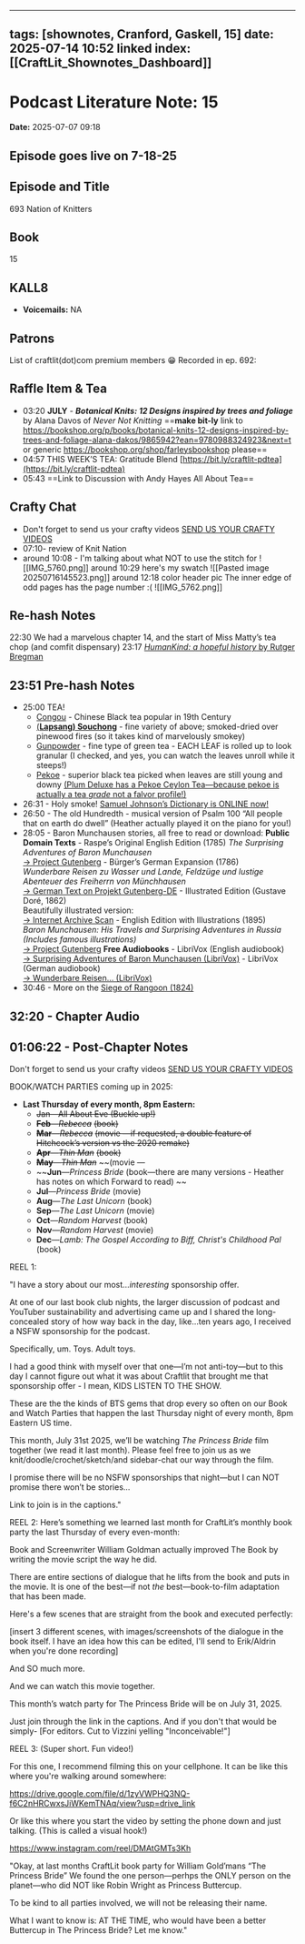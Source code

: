  
---
tags: [shownotes, Cranford, Gaskell, 15]
date: 2025-07-14 10:52
linked index: [[CraftLit_Shownotes_Dashboard]]
---

# Podcast Literature Note: 15

**Date:** 2025-07-07 09:18

## Episode goes live on 7-18-25

## Episode and Title
693 Nation of Knitters

## Book
15

## KALL8
- **Voicemails:** NA

## Patrons
List of craftlit(dot)com premium members 😁
Recorded in ep. 692:
## Raffle Item & Tea
- 03:20 **JULY** - ***Botanical Knits: 12 Designs inspired by trees and foliage*** by Alana Davos of *Never Not Knitting* ==**make bit-ly** link to https://bookshop.org/p/books/botanical-knits-12-designs-inspired-by-trees-and-foliage-alana-dakos/9865942?ean=9780988324923&next=t or generic https://bookshop.org/shop/farleysbookshop please==
- 04:57 THIS WEEK’S TEA: Gratitude Blend  [https://bit.ly/craftlit-pdtea](https://bit.ly/craftlit-pdtea)
- 05:43 ==Link to Discussion with Andy Hayes All About Tea==

## Crafty Chat 
- Don't forget to send us your crafty videos  [SEND US YOUR CRAFTY VIDEOS](https://bit.ly/craftlit-be-crafty) 
- 07:10- review of Knit Nation
- around 10:08 - I'm talking about what NOT to use the stitch for
![[IMG_5760.png]]
  around 10:29 here's my swatch
  ![[Pasted image 20250716145523.png]]
around 12:18 color header pic
The inner edge of odd pages has the page number :( 
![[IMG_5762.png]]
## Re-hash Notes
22:30 We had a marvelous chapter 14, and the start of Miss Matty’s tea chop (and comfit dispensary) 
23:17 [*HumanKind: a hopeful history* by Rutger Bregman](https://bookshop.org/p/books/humankind-a-hopeful-history/18880652?ean=9780316418522&next=t)

## 23:51 Pre-hash Notes
- 25:00 TEA!
	- [Congou](https://en.wikipedia.org/wiki/Congou) - Chinese Black tea popular in 19th Century
	- [(**Lapsang) Souchong**](https://www.plumdeluxe.com/blogs/blog/black-tea-101) - fine variety of above; smoked-dried over pinewood fires (so it takes kind of marvelously smokey)
	- [Gunpowder](https://www.plumdeluxe.com/blogs/blog/green-tea-101) - fine type of green tea - EACH LEAF is rolled up to look granular (I checked, and yes, you can watch the leaves unroll while it steeps!)
	- [Pekoe](https://ladybakerstea.com/blogs/blog/what-exactly-is-orange-pekoe#:~:text=To%20be%20classified%20as%20pekoe,location%20on%20the%20tea%20plant.) - superior black tea picked when leaves are still young and downy [(Plum Deluxe has a Pekoe Ceylon Tea—because pekoe is actually a tea *grade* not a falvor profile!)](https://www.plumdeluxe.com/collections/pekoe-ceylon-tea)
- 26:31 - Holy smoke! [Samuel Johnson’s Dictionary is ONLINE now!](https://johnsonsdictionaryonline.com/)
- 26:50 - The old Hundredth - musical version of Psalm 100 “All people that on earth do dwell” (Heather actually played it on the piano for you!)
- 28:05 - Baron Munchausen stories, all free to read or download:
**Public Domain Texts**
		- Raspe’s Original English Edition (1785) 
		    *The Surprising Adventures of Baron Munchausen*  
		    [→ Project Gutenberg](https://www.gutenberg.org/ebooks/3154)
		- Bürger’s German Expansion (1786)  
		    *Wunderbare Reisen zu Wasser und Lande, Feldzüge und lustige Abenteuer des Freiherrn von Münchhausen*  
		    [→ German Text on Projekt Gutenberg-DE](https://www.projekt-gutenberg.org/buerger/abenteur/titlepage.html)
		- Illustrated Edition (Gustave Doré, 1862)  
		    Beautifully illustrated version:  
		    [→ Internet Archive Scan](https://archive.org/details/baronmunchauseno00raspuoft)
		- English Edition with Illustrations (1895)  
		    *Baron Munchausen: His Travels and Surprising Adventures in Russia (Includes famous illustrations)*  
		    [→ Project Gutenberg](https://www.gutenberg.org/ebooks/23871)
**Free Audiobooks**
		- LibriVox (English audiobook)  
		    [→ Surprising Adventures of Baron Munchausen (LibriVox)](https://librivox.org/the-surprising-adventures-of-baron-munchausen-by-rudolf-erich-raspe/)
		- LibriVox (German audiobook)  
		    [→ Wunderbare Reisen… (LibriVox)](https://librivox.org/wunderbare-reisen-zu-wasser-und-lande-von-gottfried-august-burger/)
- 30:46 - More on the [Siege of Rangoon (1824)](https://britishonlinearchives.com/posts/category/notable-days/739/first-anglo-burmese-war-1824-1826#:~:text=Bandula's%20initial%20plan%20was%20to,rocket%20to%20decimate%20the%20attackers.)


## 32:20 - Chapter Audio 

## 01:06:22 - Post-Chapter Notes


Don't forget to send us your crafty videos  [SEND US YOUR CRAFTY VIDEOS](https://bit.ly/craftlit-be-crafty) 

BOOK/WATCH PARTIES coming up in 2025:
- **Last Thursday of every month, 8pm Eastern:**
	- ~~Jan—All About Eve (Buckle up!)~~
    - **~~Feb~~**~~—~~_~~Rebecca~~_ ~~(book)~~
    - **~~Mar~~**~~—~~_~~Rebecca~~_ ~~(movie —if requested, a double feature of Hitchcock’s version vs the 2020 remake)~~
    - **~~Apr~~**~~—~~_~~Thin Man~~_ ~~(book)~~
    - **~~May~~**~~—~~_~~Thin Man~~_ ~~(movie —
    - ~~**Jun**—_Princess Bride_ (book—there are many versions - Heather has notes on which Forward to read) ~~
    - **Jul**—_Princess Bride_ (movie)
    - **Aug**—_The Last Unicorn_ (book)
    - **Sep**—_The Last Unicorn_ (movie)
    - **Oct**—_Random Harvest_ (book)
    - **Nov**—_Random Harvest_ (movie)
    - **Dec**—_Lamb: The Gospel According to Biff, Christ's Childhood Pal_ (book)


REEL 1:

"I have a story about our most…*interesting* sponsorship offer.

At one of our last book club nights, the larger discussion of podcast and YouTuber sustainability and advertising came up and I shared the long-concealed story of how way back in the day, like…ten years ago, I received a NSFW sponsorship for the podcast. 

Specifically, um. Toys.
Adult toys.

I had a good think with myself over that one—I’m not anti-toy—but to this day I cannot figure out what it was about Craftlit that brought me that sponsorship offer - I mean, KIDS LISTEN TO THE SHOW.

These are the the kinds of BTS gems that drop every so often on our Book and Watch Parties that happen the last Thursday night of every month, 8pm Eastern US time.

This month, July 31st 2025, we’ll be watching *The Princess Bride* film together (we read it last month). Please feel free to join us as we knit/doodle/crochet/sketch/and sidebar-chat our way through the film. 

I promise there will be no NSFW sponsorships that night—but I can NOT promise there won’t be stories...

Link to join is in the captions."




REEL 2:
Here’s something we learned last month for CraftLit’s monthly book party the last Thursday of every even-month:

Book and Screenwriter  William Goldman actually improved The Book by writing the movie script the way he did.

There are entire sections of dialogue that he lifts from the book and puts in the movie. It is one of the best—if not *the* best—book-to-film adaptation that has been made.

Here's a few scenes that are straight from the book and executed perfectly:

[insert 3 different scenes, with images/screenshots of the dialogue in the book itself. I have an idea how this can be edited, I'll send to Erik/Aldrin when you're done recording]

And SO much more. 

And we can watch this movie together.

This month’s watch party for The Princess Bride will be on July 31, 2025.

Just join through the link in the captions. And if you don't that would be simply- [For editors. Cut to Vizzini yelling "Inconceivable!"]




REEL 3: (Super short. Fun video!)

For this one, I recommend filming this on your cellphone. It can be like this where you're walking around somewhere:

https://drive.google.com/file/d/1zyVWPHQ3NQ-f6C2nHRCwxsJiWKemTNAq/view?usp=drive_link

Or like this where you start the video by setting the phone down and just talking. (This is called a visual hook!)

https://www.instagram.com/reel/DMAtGMTs3Kh





"Okay, at last months CraftLit book party for William Gold’mans “The Princess Bride” We found the one person—perhps the ONLY person on the  planet—who did NOT like Robin Wright as Princess Buttercup.

To be kind to all parties involved, we will not be releasing their name.

What I want to know is: AT THE TIME, who would have been a better  Buttercup in The Princess Bride? Let me know."